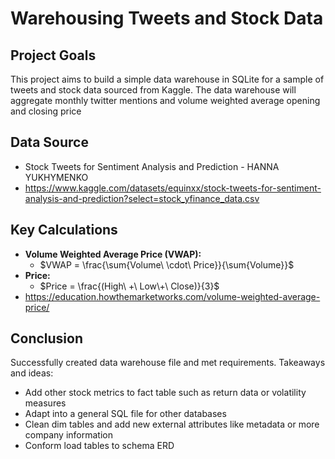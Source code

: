 # Warehousing Tweets and Stock Data

## Project Goals
This project aims to build a simple data warehouse in SQLite for a sample of tweets and stock data sourced from Kaggle. The data warehouse will aggregate monthly twitter mentions and volume weighted average opening and closing price

## Data Source
- Stock Tweets for Sentiment Analysis and Prediction - HANNA YUKHYMENKO
- https://www.kaggle.com/datasets/equinxx/stock-tweets-for-sentiment-analysis-and-prediction?select=stock_yfinance_data.csv

## Key Calculations
* **Volume Weighted Average Price (VWAP):** 
  - $VWAP = \frac{\sum{Volume\ \cdot\ Price}}{\sum{Volume}}$
* **Price:** 
  - $Price = \frac{(High\ +\ Low\+\ Close)}{3}$
* https://education.howthemarketworks.com/volume-weighted-average-price/

## Conclusion
Successfully created data warehouse file and met requirements. Takeaways and ideas:
- Add other stock metrics to fact table such as return data or volatility measures
- Adapt into a general SQL file for other databases
- Clean dim tables and add new external attributes like metadata or more company information
- Conform load tables to schema ERD
